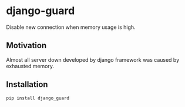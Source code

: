 # django-guard

Disable new connection when memory usage is high.

## Motivation

Almost all server down developed by django framework was caused by exhausted memory.

## Installation

`pip install django_guard`
